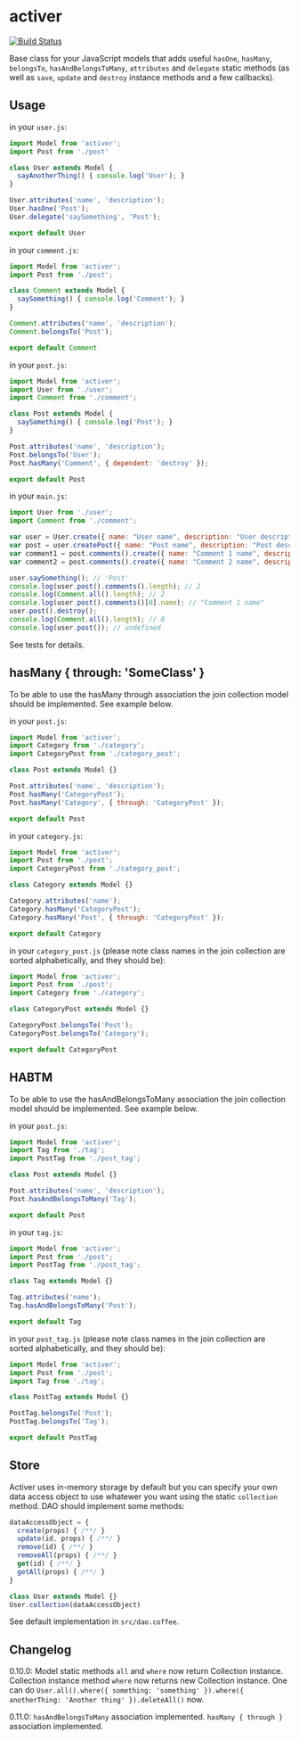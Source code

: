 # activer

[![Build Status](https://travis-ci.org/ondblclick/activer.svg?branch=master)](https://travis-ci.org/ondblclick/activer)

Base class for your JavaScript models that adds useful `hasOne`, `hasMany`, `belongsTo`, `hasAndBelongsToMany`, `attributes` and `delegate` static methods (as well as `save`, `update` and `destroy` instance methods and a few callbacks).

## Usage

in your `user.js`:
```javascript
import Model from 'activer';
import Post from './post'

class User extends Model {
  sayAnotherThing() { console.log('User'); }
}

User.attributes('name', 'description');
User.hasOne('Post');
User.delegate('saySomething', 'Post');

export default User
```

in your `comment.js`:
```javascript
import Model from 'activer';
import Post from './post';

class Comment extends Model {
  saySomething() { console.log('Comment'); }
}

Comment.attributes('name', 'description');
Comment.belongsTo('Post');

export default Comment
```

in your `post.js`:
```javascript
import Model from 'activer';
import User from './user';
import Comment from './comment';

class Post extends Model {
  saySomething() { console.log('Post'); }
}

Post.attributes('name', 'description');
Post.belongsTo('User');
Post.hasMany('Comment', { dependent: 'destroy' });

export default Post
```

in your `main.js`:
```javascript
import User from './user';
import Comment from './comment';

var user = User.create({ name: "User name", description: "User description" });
var post = user.createPost({ name: "Post name", description: "Post description" });
var comment1 = post.comments().create({ name: "Comment 1 name", description: "Comment 1 description" });
var comment2 = post.comments().create({ name: "Comment 2 name", description: "Comment 2 description" });

user.saySomething(); // 'Post'
console.log(user.post().comments().length); // 2
console.log(Comment.all().length); // 2
console.log(user.post().comments()[0].name); // "Comment 1 name"
user.post().destroy();
console.log(Comment.all().length); // 0
console.log(user.post()); // undefined
```

See tests for details.

## hasMany { through: 'SomeClass' }

To be able to use the hasMany through association the join collection model should be implemented. See example below.

in your `post.js`:
```javascript
import Model from 'activer';
import Category from './category';
import CategoryPost from './category_post';

class Post extends Model {}

Post.attributes('name', 'description');
Post.hasMany('CategoryPost');
Post.hasMany('Category', { through: 'CategoryPost' });

export default Post
```

in your `category.js`:
```javascript
import Model from 'activer';
import Post from './post';
import CategoryPost from './category_post';

class Category extends Model {}

Category.attributes('name');
Category.hasMany('CategoryPost');
Category.hasMany('Post', { through: 'CategoryPost' });

export default Category
```

in your `category_post.js` (please note class names in the join collection are sorted alphabetically, and they should be):
```javascript
import Model from 'activer';
import Post from './post';
import Category from './category';

class CategoryPost extends Model {}

CategoryPost.belongsTo('Post');
CategoryPost.belongsTo('Category');

export default CategoryPost
```

## HABTM

To be able to use the hasAndBelongsToMany association the join collection model should be implemented. See example below.

in your `post.js`:
```javascript
import Model from 'activer';
import Tag from './tag';
import PostTag from './post_tag';

class Post extends Model {}

Post.attributes('name', 'description');
Post.hasAndBelongsToMany('Tag');

export default Post
```

in your `tag.js`:
```javascript
import Model from 'activer';
import Post from './post';
import PostTag from './post_tag';

class Tag extends Model {}

Tag.attributes('name');
Tag.hasAndBelongsToMany('Post');

export default Tag
```

in your `post_tag.js` (please note class names in the join collection are sorted alphabetically, and they should be):
```javascript
import Model from 'activer';
import Post from './post';
import Tag from './tag';

class PostTag extends Model {}

PostTag.belongsTo('Post');
PostTag.belongsTo('Tag');

export default PostTag
```

## Store

Activer uses in-memory storage by default but you can specify your own data access object to use whatewer you want using the static `collection` method. DAO should implement some methods:

```javascript
dataAccessObject = {
  create(props) { /**/ }
  update(id, props) { /**/ }
  remove(id) { /**/ }
  removeAll(props) { /**/ }
  get(id) { /**/ }
  getAll(props) { /**/ }
}

class User extends Model {}
User.collection(dataAccessObject)
```

See default implementation in `src/dao.coffee`.

## Changelog

0.10.0: Model static methods `all` and `where` now return Collection instance. Collection instance method `where` now returns new Collection instance. One can do `User.all().where({ something: 'something' }).where({ anotherThing: 'Another thing' }).deleteAll()` now.

0.11.0: `hasAndBelongsToMany` association implemented. `hasMany { through }` association implemented.
